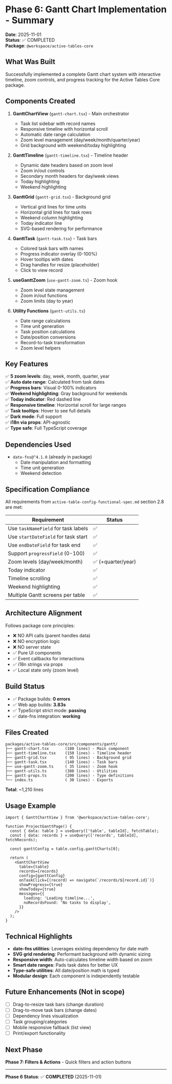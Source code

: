 # Phase 6: Gantt Chart Implementation - Summary

**Date**: 2025-11-01  
**Status**: ✅ COMPLETED  
**Package**: `@workspace/active-tables-core`

## What Was Built

Successfully implemented a complete Gantt chart system with interactive timeline, zoom controls, and progress tracking for the Active Tables Core package.

## Components Created

1. **GanttChartView** (`gantt-chart.tsx`) - Main orchestrator
   - Task list sidebar with record names
   - Responsive timeline with horizontal scroll
   - Automatic date range calculation
   - Zoom level management (day/week/month/quarter/year)
   - Grid background with weekend/today highlighting

2. **GanttTimeline** (`gantt-timeline.tsx`) - Timeline header
   - Dynamic date headers based on zoom level
   - Zoom in/out controls
   - Secondary month headers for day/week views
   - Today highlighting
   - Weekend highlighting

3. **GanttGrid** (`gantt-grid.tsx`) - Background grid
   - Vertical grid lines for time units
   - Horizontal grid lines for task rows
   - Weekend column highlighting
   - Today indicator line
   - SVG-based rendering for performance

4. **GanttTask** (`gantt-task.tsx`) - Task bars
   - Colored task bars with names
   - Progress indicator overlay (0-100%)
   - Hover tooltips with dates
   - Drag handles for resize (placeholder)
   - Click to view record

5. **useGanttZoom** (`use-gantt-zoom.ts`) - Zoom hook
   - Zoom level state management
   - Zoom in/out functions
   - Zoom limits (day to year)

6. **Utility Functions** (`gantt-utils.ts`)
   - Date range calculations
   - Time unit generation
   - Task position calculations
   - Date/position conversions
   - Record-to-task transformation
   - Zoom level helpers

## Key Features

✅ **5 zoom levels**: day, week, month, quarter, year  
✅ **Auto date range**: Calculated from task dates  
✅ **Progress bars**: Visual 0-100% indicators  
✅ **Weekend highlighting**: Gray background for weekends  
✅ **Today indicator**: Red dashed line  
✅ **Responsive timeline**: Horizontal scroll for large ranges  
✅ **Task tooltips**: Hover to see full details  
✅ **Dark mode**: Full support  
✅ **i18n via props**: API-agnostic  
✅ **Type safe**: Full TypeScript coverage

## Dependencies Used

- `date-fns@^4.1.0` (already in package)
  - Date manipulation and formatting
  - Time unit generation
  - Weekend detection

## Specification Compliance

All requirements from `active-table-config-functional-spec.md` section 2.8 are met:

| Requirement                         | Status             |
| ----------------------------------- | ------------------ |
| Use `taskNameField` for task labels | ✅                 |
| Use `startDateField` for task start | ✅                 |
| Use `endDateField` for task end     | ✅                 |
| Support `progressField` (0-100)     | ✅                 |
| Zoom levels (day/week/month)        | ✅ (+quarter/year) |
| Today indicator                     | ✅                 |
| Timeline scrolling                  | ✅                 |
| Weekend highlighting                | ✅                 |
| Multiple Gantt screens per table    | ✅                 |

## Architecture Alignment

Follows package core principles:

- ❌ NO API calls (parent handles data)
- ❌ NO encryption logic
- ❌ NO server state
- ✅ Pure UI components
- ✅ Event callbacks for interactions
- ✅ i18n strings via props
- ✅ Local state only (zoom level)

## Build Status

- ✅ Package builds: **0 errors**
- ✅ Web app builds: **3.83s**
- ✅ TypeScript strict mode: **passing**
- ✅ date-fns integration: **working**

## Files Created

```
packages/active-tables-core/src/components/gantt/
├── gantt-chart.tsx       (180 lines) - Main component
├── gantt-timeline.tsx    (150 lines) - Timeline header
├── gantt-grid.tsx        ( 95 lines) - Background grid
├── gantt-task.tsx        (140 lines) - Task bars
├── use-gantt-zoom.ts     ( 35 lines) - Zoom hook
├── gantt-utils.ts        (380 lines) - Utilities
├── gantt-props.ts        (200 lines) - Type definitions
└── index.ts              ( 30 lines) - Exports
```

**Total**: ~1,210 lines

## Usage Example

```tsx
import { GanttChartView } from '@workspace/active-tables-core';

function ProjectGanttPage() {
  const { data: table } = useQuery(['table', tableId], fetchTable);
  const { data: records } = useQuery(['records', tableId], fetchRecords);

  const ganttConfig = table.config.ganttCharts[0];

  return (
    <GanttChartView
      table={table}
      records={records}
      config={ganttConfig}
      onTaskClick={(record) => navigate(`/records/${record.id}`)}
      showProgress={true}
      showToday={true}
      messages={{
        loading: 'Loading timeline...',
        noRecordsFound: 'No tasks to display',
      }}
    />
  );
}
```

## Technical Highlights

- **date-fns utilities**: Leverages existing dependency for date math
- **SVG grid rendering**: Performant background with dynamic sizing
- **Responsive width**: Auto-calculates timeline width based on zoom
- **Smart date ranges**: Pads task dates for better UX
- **Type-safe utilities**: All date/position math is typed
- **Modular design**: Each component is independently testable

## Future Enhancements (Not in scope)

- [ ] Drag-to-resize task bars (change duration)
- [ ] Drag-to-move task bars (change dates)
- [ ] Dependency lines visualization
- [ ] Task grouping/categories
- [ ] Mobile responsive fallback (list view)
- [ ] Print/export functionality

## Next Phase

**Phase 7: Filters & Actions** - Quick filters and action buttons

---

**Phase 6 Status**: ✅ **COMPLETED** (2025-11-01)
